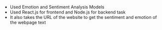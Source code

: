 - Used Emotion and Sentiment Analysis Models
- Used React.js for frontend and Node.js for backend task
- It also takes the URL of the website to get the sentiment and emotion of the webpage text
